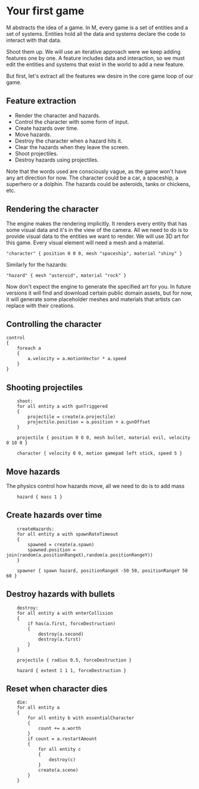 # Your first game

M abstracts the idea of a game. In M, every game is a set of entities and a set of systems. Entities hold all the data and systems declare the code to interact with that data.

Shoot them up. We will use an iterative approach were we keep adding features one by one. A feature includes data and interaction, so we must edit the entities and systems that exist in the world to add a new feature.

But first, let's extract all the features ww desire in the core game loop of our game.

## Feature extraction

* Render the character and hazards.
* Control the character with some form of input.
* Create hazards over time.
* Move hazards.
* Destroy the character when a hazard hits it.
* Clear the hazards when they leave the screen.
* Shoot projectiles.
* Destroy hazards using projectiles.

Note that the words used are consciously vague, as the game won't have any art direction for now. The character could be a car, a spaceship, a superhero or a dolphin. The hazards could be asteroids, tanks or chickens, etc.

## Rendering the character

The engine makes the rendering implicitly. It renders every entity that has some visual data and it's in the view of the camera. All we need to do is to provide visual data to the entities we want to render. We will use 3D art for this game.
Every visual element will need a mesh and a material.

~~~ text
"character" { position 0 0 0, mesh "spaceship", material "shiny" }
~~~

Similarly for the hazards:

~~~ text
"hazard" { mesh "asteroid", material "rock" }
~~~

Now don't expect the engine to generate the specified art for you. In future versions it will find and download certain public domain assets, but for now, it will generate some placeholder meshes and materials that artists can replace with their creations.

## Controlling the character

~~~ text
control
{
    foreach a
    {
        a.velocity = a.motionVector * a.speed
    }
}
~~~

## Shooting projectiles

~~~ text
    shoot:
    for all entity a with gunTriggered
    {
        projectile = create(a.projectile)
        projectile.position = a.position + a.gunOffset
    }
~~~

~~~ text
    projectile { position 0 0 0, mesh bullet, material evil, velocity 0 10 0 }
~~~

~~~ text
    character { velocity 0 0, motion gamepad left stick, speed 5 }
~~~

## Move hazards

The physics control how hazards move, all we need to do is to add mass

~~~ text
    hazard { mass 1 }
~~~

## Create hazards over time

~~~ text
    createHazards:
    for all entity a with spawnRateTimeout
    {
        spawned = create(a.spawn)
        spawned.position = join(random(a.positionRangeX),random(a.positionRangeY))
    }
~~~

~~~ text
    spawner { spawn hazard, positionRangeX -50 50, positionRangeY 50 60 }
~~~

## Destroy hazards with bullets

~~~ text
    destroy:
    for all entity a with enterCollision
    {
        if has(a.first, forceDestruction)
        {
            destroy(a.second)
            destroy(a.first)
        }
    }
~~~

~~~ text
    projectile { radius 0.5, forceDestruction }
~~~

~~~ text
    hazard { extent 1 1 1, forceDestruction }
~~~

## Reset when character dies

~~~ text
    die:
    for all entity a
    {
        for all entity b with essentialCharacter
        {
            count += a.worth
        }
        if count = a.restartAmount
        {
            for all entity c
            {
                destroy(c)
            }
            create(a.scene)
        }
    }
~~~
